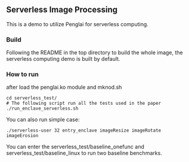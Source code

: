 ## Serverless Image Processing

This is a demo to utilize Penglai for serverless computing.

### Build

Following the README in the top directory to build the whole image, the serverless computing demo is built by default.

### How to run

after load the penglai.ko module and mknod.sh

	cd serverless_test/
	# The following script run all the tests used in the paper
	./run_enclave_serverless.sh

You can also run simple case:

	./serverless-user 32 entry_enclave imageResize imageRotate imageErosion


You can enter the serverless_test/baseline_onefunc and serverless_test/baseline_linux to run two baseline benchmarks.
